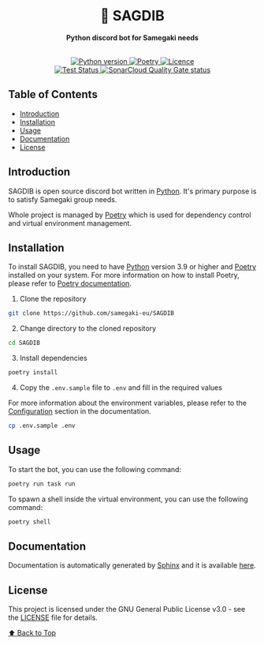 <div align="center">
  <br>
  <h1>🔱 SAGDIB</h1>
  <strong>Python discord bot for Samegaki needs</strong>
</div>
<br>
<p align="center">
  <a href="https://www.python.org/">
    <img src="https://img.shields.io/badge/python-3.9+-blue?style=for-the-badge" alt="Python version">
  </a>
  <a href="https://python-poetry.org/">
    <img src="https://img.shields.io/badge/Poetry-%233B82F6.svg?style=for-the-badge&logo=poetry&logoColor=0B3D8D" alt="Poetry">
  </a>
  <a href="https://www.gnu.org/licenses/gpl-3.0.en.html">
    <img src="https://img.shields.io/badge/Licence-GPLv3-blue?style=for-the-badge" alt="Licence">
  </a>
  <br>
  <a href="https://github.com/samegaki-eu/SAGDIB/actions/workflows/test.yml">
    <img src="https://img.shields.io/github/actions/workflow/status/samegaki-eu/SAGDIB/test.yml?style=for-the-badge" alt="Test Status">
  </a>
  <a href="https://sonarcloud.io/dashboard?id=samegaki-eu_SAGDIB">
    <img src="https://img.shields.io/badge/sonarcloud-white?&style=for-the-badge&logo=sonarcloud" alt="SonarCloud Quality Gate status">
  </a>
</p>



## Table of Contents
- [Introduction](#introduction)
- [Installation](#installation)
- [Usage](#usage)
- [Documentation](#documentation)
- [License](#license)

## Introduction
SAGDIB is open source discord bot written in [Python](https://www.python.org/). It's primary purpose is to satisfy Samegaki group needs.

Whole project is managed by [Poetry](https://python-poetry.org/) which is used for dependency control and virtual environment management.


## Installation
To install SAGDIB, you need to have [Python](https://www.python.org/) version 3.9 or higher and [Poetry](https://python-poetry.org/) installed on your system. For more information on how to install Poetry, please refer to [Poetry documentation](https://python-poetry.org/docs/).

1. Clone the repository
```bash
git clone https://github.com/samegaki-eu/SAGDIB
```

2. Change directory to the cloned repository
```bash
cd SAGDIB
```

3. Install dependencies
```bash
poetry install
```

4. Copy the `.env.sample` file to `.env` and fill in the required values

For more information about the environment variables, please refer to the [Configuration](https://samegaki-eu.github.io/SAGDIB/configuration.html) section in the documentation.

```bash
cp .env.sample .env
```

## Usage
To start the bot, you can use the following command:
```bash
poetry run task run
```

To spawn a shell inside the virtual environment, you can use the following command:
```bash
poetry shell
```

## Documentation
Documentation is automatically generated by [Sphinx](https://www.sphinx-doc.org/) and it is available [here](https://samegaki-eu.github.io/SAGDIB/).

## License
This project is licensed under the GNU General Public License v3.0 - see the [LICENSE](LICENSE) file for details.

[⬆ Back to Top](#table-of-contents)
